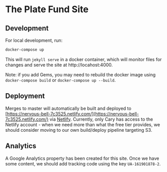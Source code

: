 # The Plate Fund Site

## Development

For local development, run:

```bash
docker-compose up
```

This will run `jekyll serve` in a docker container, which will monitor files for changes
and serve the site at http://locahost:4000.


Note: if you add Gems, you may need to rebuild the docker image using `docker-compose build` or `docker-compose up --build`.

## Deployment

Merges to master will automatically be built and deployed to [https://nervous-bell-7c3525.netlify.com/](https://nervous-bell-7c3525.netlify.com/) via [Netlify](https://www.netlify.com/). Currently, only Cary has access to the Netlify account - when we need more than what the free tier provides, we should consider moving to our own build/deploy pipeline targeting S3.


## Analytics
A Google Analytics property has been created for this site. Once we have some content, we should add tracking code using the key `UA-161901878-2`.
